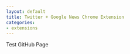 ```yaml
---
layout: default
title: Twitter + Google News Chrome Extension
categories:
- extensions 
---
```

Test GitHub Page
